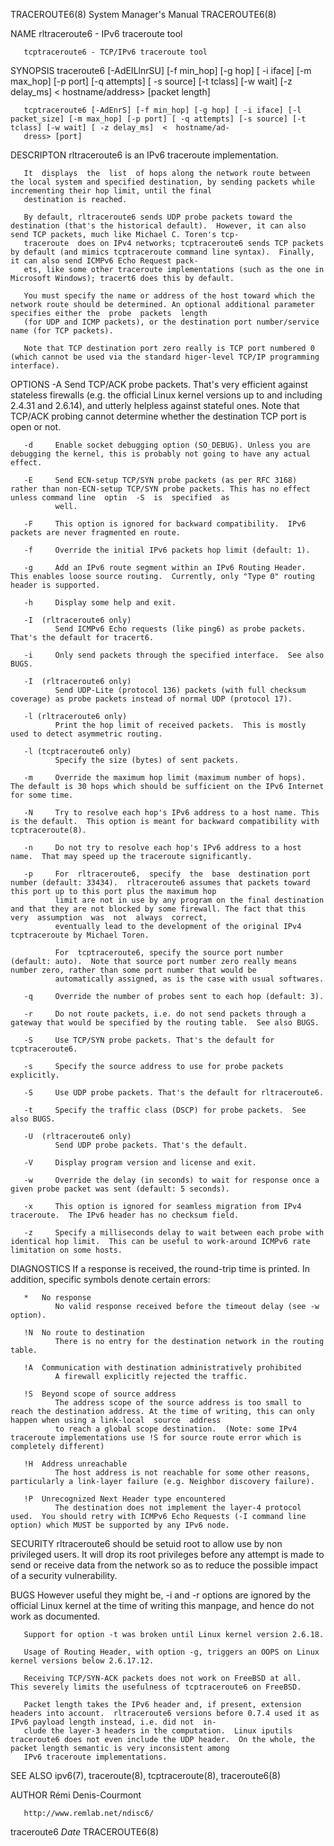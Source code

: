 TRACEROUTE6(8)                                                                    System Manager's Manual                                                                   TRACEROUTE6(8)

NAME
       rltraceroute6 - IPv6 traceroute tool

       tcptraceroute6 - TCP/IPv6 traceroute tool

SYNOPSIS
       traceroute6  [-AdEILlnrSU]  [-f  min_hop]  [-g  hop]  [ -i iface] [-m max_hop] [-p port] [-q attempts] [ -s source] [-t tclass] [-w wait] [-z delay_ms] < hostname/address> [packet
       length]

       tcptraceroute6 [-AdEnrS] [-f min_hop] [-g hop] [ -i iface] [-l packet_size] [-m max_hop] [-p port] [ -q attempts] [-s source] [-t tclass] [-w wait] [ -z delay_ms]  <  hostname/ad‐
       dress> [port]

DESCRIPTON
       rltraceroute6 is an IPv6 traceroute implementation.

       It  displays  the  list  of hops along the network route between the local system and specified destination, by sending packets while incrementing their hop limit, until the final
       destination is reached.

       By default, rltraceroute6 sends UDP probe packets toward the destination (that's the historical default).  However, it can also send TCP packets, much like Michael C. Toren's tcp‐
       traceroute  does on IPv4 networks; tcptraceroute6 sends TCP packets by default (and mimics tcptraceroute command line syntax).  Finally, it can also send ICMPv6 Echo Request pack‐
       ets, like some other traceroute implementations (such as the one in Microsoft Windows); tracert6 does this by default.

       You must specify the name or address of the host toward which the network route should be determined. An optional additional parameter specifies either the  probe  packets  length
       (for UDP and ICMP packets), or the destination port number/service name (for TCP packets).

       Note that TCP destination port zero really is TCP port numbered 0 (which cannot be used via the standard higer-level TCP/IP programming interface).

OPTIONS
       -A     Send  TCP/ACK  probe packets. That's very efficient against stateless firewalls (e.g. the official Linux kernel versions up to and including 2.4.31 and 2.6.14), and utterly
              helpless against stateful ones. Note that TCP/ACK probing cannot determine whether the destination TCP port is open or not.

       -d     Enable socket debugging option (SO_DEBUG). Unless you are debugging the kernel, this is probably not going to have any actual effect.

       -E     Send ECN-setup TCP/SYN probe packets (as per RFC 3168) rather than non-ECN-setup TCP/SYN probe packets. This has no effect unless command line  optin  -S  is  specified  as
              well.

       -F     This option is ignored for backward compatibility.  IPv6 packets are never fragmented en route.

       -f     Override the initial IPv6 packets hop limit (default: 1).

       -g     Add an IPv6 route segment within an IPv6 Routing Header.  This enables loose source routing.  Currently, only "Type 0" routing header is supported.

       -h     Display some help and exit.

       -I  (rltraceroute6 only)
              Send ICMPv6 Echo requests (like ping6) as probe packets.  That's the default for tracert6.

       -i     Only send packets through the specified interface.  See also BUGS.

       -I  (rltraceroute6 only)
              Send UDP-Lite (protocol 136) packets (with full checksum coverage) as probe packets instead of normal UDP (protocol 17).

       -l (rltraceroute6 only)
              Print the hop limit of received packets.  This is mostly used to detect asymmetric routing.

       -l (tcptraceroute6 only)
              Specify the size (bytes) of sent packets.

       -m     Override the maximum hop limit (maximum number of hops).  The default is 30 hops which should be sufficient on the IPv6 Internet for some time.

       -N     Try to resolve each hop's IPv6 address to a host name. This is the default.  This option is meant for backward compatibility with tcptraceroute(8).

       -n     Do not try to resolve each hop's IPv6 address to a host name.  That may speed up the traceroute significantly.

       -p     For  rltraceroute6,  specify  the  base  destination port number (default: 33434).  rltraceroute6 assumes that packets toward this port up to this port plus the maximum hop
              limit are not in use by any program on the final destination and that they are not blocked by some firewall. The fact that this very  assumption  was  not  always  correct,
              eventually lead to the development of the original IPv4 tcptraceroute by Michael Toren.

              For  tcptraceroute6, specify the source port number (default: auto).  Note that source port number zero really means number zero, rather than some port number that would be
              automatically assigned, as is the case with usual softwares.

       -q     Override the number of probes sent to each hop (default: 3).

       -r     Do not route packets, i.e. do not send packets through a gateway that would be specified by the routing table.  See also BUGS.

       -S     Use TCP/SYN probe packets. That's the default for tcptraceroute6.

       -s     Specify the source address to use for probe packets explicitly.

       -S     Use UDP probe packets. That's the default for rltraceroute6.

       -t     Specify the traffic class (DSCP) for probe packets.  See also BUGS.

       -U  (rltraceroute6 only)
              Send UDP probe packets. That's the default.

       -V     Display program version and license and exit.

       -w     Override the delay (in seconds) to wait for response once a given probe packet was sent (default: 5 seconds).

       -x     This option is ignored for seamless migration from IPv4 traceroute.  The IPv6 header has no checksum field.

       -z     Specify a milliseconds delay to wait between each probe with identical hop limit.  This can be useful to work-around ICMPv6 rate limitation on some hosts.

DIAGNOSTICS
       If a response is received, the round-trip time is printed.  In addition, specific symbols denote certain errors:

       *   No response
              No valid response received before the timeout delay (see -w option).

       !N  No route to destination
              There is no entry for the destination network in the routing table.

       !A  Communication with destination administratively prohibited
              A firewall explicitly rejected the traffic.

       !S  Beyond scope of source address
              The address scope of the source address is too small to reach the destination address. At the time of writing, this can only happen when using a link-local  source  address
              to reach a global scope destination.  (Note: some IPv4 traceroute implementations use !S for source route error which is completely different)

       !H  Address unreachable
              The host address is not reachable for some other reasons, particularly a link-layer failure (e.g. Neighbor discovery failure).

       !P  Unrecognized Next Header type encountered
              The destination does not implement the layer-4 protocol used.  You should retry with ICMPv6 Echo Requests (-I command line option) which MUST be supported by any IPv6 node.

SECURITY
       rltraceroute6  should  be setuid root to allow use by non privileged users. It will drop its root privileges before any attempt is made to send or receive data from the network so
       as to reduce the possible impact of a security vulnerability.

BUGS
       However useful they might be, -i and -r options are ignored by the official Linux kernel at the time of writing this manpage, and hence do not work as documented.

       Support for option -t was broken until Linux kernel version 2.6.18.

       Usage of Routing Header, with option -g, triggers an OOPS on Linux kernel versions below 2.6.17.12.

       Receiving TCP/SYN-ACK packets does not work on FreeBSD at all.  This severely limits the usefulness of tcptraceroute6 on FreeBSD.

       Packet length takes the IPv6 header and, if present, extension headers into account.  rltraceroute6 versions before 0.7.4 used it as IPv6 payload length instead, i.e. did not  in‐
       clude the layer-3 headers in the computation.  Linux iputils traceroute6 does not even include the UDP header.  On the whole, the packet length semantic is very inconsistent among
       IPv6 traceroute implementations.

SEE ALSO
       ipv6(7), traceroute(8), tcptraceroute(8), traceroute6(8)

AUTHOR
       Rémi Denis-Courmont <remi at remlab dot net>

       http://www.remlab.net/ndisc6/

traceroute6                                                                               $Date$                                                                            TRACEROUTE6(8)
